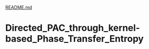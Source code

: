 [README.md](https://github.com/ide2704/Directed_PAC_through_kernel-based_Phase_Transfer_Entropy/files/7118942/README.md)
# Directed_PAC_through_kernel-based_Phase_Transfer_Entropy
